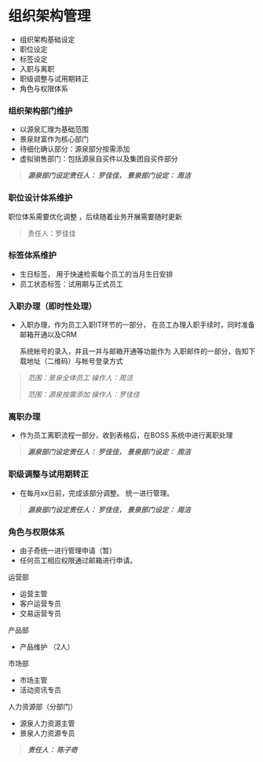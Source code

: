# 组织架构管理



* 组织架构基础设定
* 职位设定
* 标签设定
* 入职与离职
* 职级调整与试用期转正
* 角色与权限体系



### 组织架构部门维护

* 以源泉汇理为基础范围
* 景泉财富作为核心部门
* 待细化确认部分：源泉部分按需添加
* 虚拟销售部门：包括源泉自买件以及集团自买件部分

> _**源泉部门设定责任人： 罗佳佳， 景泉部门设定： 周洁**_

### 职位设计体系维护

职位体系需要优化调整 ，后续随着业务开展需要随时更新

> 责任人：罗佳佳

### 标签体系维护

* 生日标签， 用于快速检索每个员工的当月生日安排
* 员工状态标签：试用期与正式员工



### 入职办理（即时性处理）

* 入职办理，作为员工入职IT环节的一部分， 在员工办理入职手续时，同时准备邮箱开通以及CRM

  系统帐号的录入，并且一并与邮箱开通等功能作为 入职邮件的一部分，告知下载地址（二维码）与帐号登录方式

> _范围：景泉全体员工     操作人：周洁_
>
> _范围：源泉按需添加    操作人：罗佳佳_

### 离职办理

* 作为员工离职流程一部分，收到表格后，在BOSS 系统中进行离职处理

> _**源泉部门设定责任人： 罗佳佳， 景泉部门设定： 周洁**_

### 职级调整与试用期转正

* 在每月xx日前，完成该部分调整。 统一进行管理。

> _**源泉部门设定责任人： 罗佳佳， 景泉部门设定： 周洁**_

### 角色与权限体系

* 由子奇统一进行管理申请（暂）
* 任何员工相应权限通过邮箱进行申请。

运营部

* 运营主管
* 客户运营专员
* 交易运营专员

产品部

* 产品维护 （2人）

市场部

* 市场主管
* 活动资讯专员

人力资源部（分部门）

* 源泉人力资源主管
* 景泉人力资源专员

> _**责任人： 陈子奇**_



